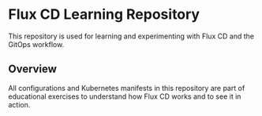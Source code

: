 # Flux CD Learning Repository

This repository is used for learning and experimenting with Flux CD and the GitOps workflow.

## Overview

All configurations and Kubernetes manifests in this repository are part of educational exercises to understand how Flux CD works and to see it in action.
